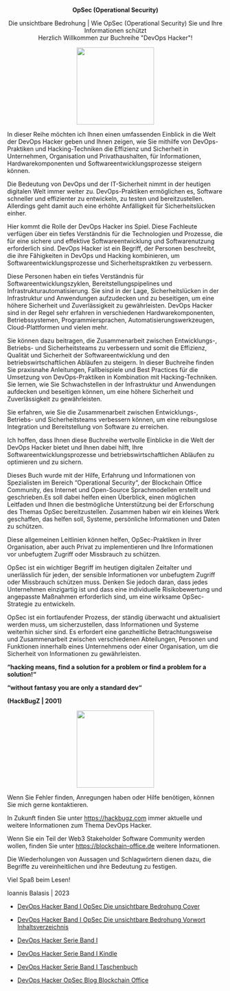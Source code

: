 <p align="center">
<b>OpSec (Operational Security)</b>
</p>
<p align="center">
Die unsichtbare Bedrohung | Wie OpSec (Operational Security) Sie und Ihre Informationen schützt 
<br>
Herzlich Willkommen zur Buchreihe "DevOps Hacker"!
</p>

<p align="center">
  <img src="https://blockchain-office.de/assets/img/github/OpSec_DevOps_Hacker.png" width="180px">
</p>

In dieser Reihe möchten ich Ihnen einen umfassenden Einblick in die Welt der DevOps Hacker
geben und Ihnen zeigen, wie Sie mithilfe von DevOps-Praktiken und Hacking-Techniken die
Effizienz und Sicherheit in Unternehmen, Organisation und Privathaushalten, für
Informationen, Hardwarekomponenten und Softwareentwicklungsprozesse steigern können.

Die Bedeutung von DevOps und der IT-Sicherheit nimmt in der heutigen digitalen Welt immer
weiter zu. DevOps-Praktiken ermöglichen es, Software schneller und effizienter zu entwickeln, zu
testen und bereitzustellen. Allerdings geht damit auch eine erhöhte Anfälligkeit für
Sicherheitslücken einher.

Hier kommt die Rolle der DevOps Hacker ins Spiel. Diese Fachleute verfügen über ein tiefes
Verständnis für die Technologien und Prozesse, die für eine sichere und effektive
Softwareentwicklung und Softwarenutzung erforderlich sind.
DevOps Hacker ist ein Begriff, der Personen beschreibt, die ihre Fähigkeiten in DevOps und
Hacking kombinieren, um Softwareentwicklungsprozesse und Sicherheitspraktiken zu verbessern.

Diese Personen haben ein tiefes Verständnis für Softwareentwicklungszyklen,
Bereitstellungspipelines und Infrastrukturautomatisierung.
Sie sind in der Lage, Sicherheitslücken in der Infrastruktur und Anwendungen aufzudecken und zu
beseitigen, um eine höhere Sicherheit und Zuverlässigkeit zu gewährleisten.
DevOps Hacker sind in der Regel sehr erfahren in verschiedenen Hardwarekomponenten,
Betriebssystemen, Programmiersprachen, Automatisierungswerkzeugen, Cloud-Plattformen
und vielen mehr.

Sie können dazu beitragen, die Zusammenarbeit zwischen Entwicklungs-, Betriebs- und
Sicherheitsteams zu verbessern und somit die Effizienz, Qualität und Sicherheit der
Softwareentwicklung und den betriebswirtschaftlichen Abläufen zu steigern.
In dieser Buchreihe finden Sie praxisnahe Anleitungen, Fallbeispiele und Best Practices für die
Umsetzung von DevOps-Praktiken in Kombination mit Hacking-Techniken. Sie lernen, wie Sie
Schwachstellen in der Infrastruktur und Anwendungen aufdecken und beseitigen können, um
eine höhere Sicherheit und Zuverlässigkeit zu gewährleisten.

Sie erfahren, wie Sie die Zusammenarbeit zwischen Entwicklungs-, Betriebs- und Sicherheitsteams
verbessern können, um eine reibungslose Integration und Bereitstellung von Software zu
erreichen.

Ich hoffen, dass Ihnen diese Buchreihe wertvolle Einblicke in die Welt der DevOps Hacker bietet
und Ihnen dabei hilft, Ihre Softwareentwicklungsprozesse und betriebswirtschaftlichen Abläufen zu
optimieren und zu sichern.

Dieses Buch wurde mit der Hilfe, Erfahrung und Informationen von Spezialisten im Bereich
“Operational Security“, der Blockchain Office Community, des Internet und Open-Source
Sprachmodellen erstellt und geschrieben.Es soll dabei helfen einen Überblick, einen möglichen Leitfaden und Ihnen die bestmögliche
Unterstützung bei der Erforschung des Themas OpSec bereitzustellen.
Zusammen haben wir ein kleines Werk geschaffen, das helfen soll, Systeme, persönliche
Informationen und Daten zu schützen.

Diese allgemeinen Leitlinien können helfen, OpSec-Praktiken in Ihrer Organisation, aber auch
Privat zu implementieren und Ihre Informationen vor unbefugtem Zugriff oder Missbrauch zu
schützen.

OpSec ist ein wichtiger Begriff im heutigen digitalen Zeitalter und unerlässlich für jeden, der
sensible Informationen vor unbefugtem Zugriff oder Missbrauch schützen muss.
Denken Sie jedoch daran, dass jedes Unternehmen einzigartig ist und dass eine individuelle
Risikobewertung und angepasste Maßnahmen erforderlich sind, um eine wirksame OpSec-
Strategie zu entwickeln.

OpSec ist ein fortlaufender Prozess, der ständig überwacht und aktualisiert werden muss, um
sicherzustellen, dass Informationen und Systeme weiterhin sicher sind.
Es erfordert eine ganzheitliche Betrachtungsweise und Zusammenarbeit zwischen verschiedenen
Abteilungen, Personen und Funktionen innerhalb eines Unternehmens oder einer Organisation, um
die Sicherheit von Informationen zu gewährleisten.

<b>
“hacking means, find a solution for a problem or find a problem for a solution!“

“without fantasy you are only a standard dev“

(HackBugZ | 2001)
</b>

<p align="center">
  <img src="https://blockchain-office.de/assets/img/github/z4o_TUX.png" width="180px">
</p>

Wenn Sie Fehler finden, Anregungen haben oder Hilfe benötigen, können Sie mich gerne
kontaktieren.

In Zukunft finden Sie unter https://hackbugz.com immer aktuelle und weitere Informationen zum
Thema DevOps Hacker.

Wenn Sie ein Teil der Web3 Stakeholder Software Community werden wollen, finden Sie unter
https://blockchain-office.de weitere Informationen.

Die Wiederholungen von Aussagen und Schlagwörtern dienen dazu, die Begriffe zu
vereinheitlichen und ihre Bedeutung zu festigen.

Viel Spaß beim Lesen!

Ioannis Balasis | 2023

- <a href="https://blockchain-office.de/Downloads/DevOpsHacker/DevOps-Hacker-Band-I-OpSec-Die-unsichtbare-Bedrohung-Cover.pdf" title="DevOps Hacker Band I OpSec Die unsichtbare Bedrohung Cover" target="_blank">DevOps Hacker Band I OpSec Die unsichtbare Bedrohung Cover</a>

- <a href="https://blockchain-office.de/Downloads/DevOpsHacker/DevOps-Hacker-Band-I-OpSec-Die-unsichtbare-Bedrohung-Vorwort-Inhaltsverzeichnis.pdf" title="DevOps Hacker Band I OpSec Die unsichtbare Bedrohung Vorwort Inhaltsverzeichnis" target="_blank">DevOps Hacker Band I OpSec Die unsichtbare Bedrohung Vorwort Inhaltsverzeichnis</a>

- <a href="https://www.amazon.de/dp/B0BYPYB785?binding=paperback&qid=1679141499&sr=8-3&ref=dbs_dp_rwt_sb_pc_tukn" title="DevOps Hacker Serie Band I" target="_blank">DevOps Hacker Serie Band I</a>

- <a href="https://www.amazon.de/Die-unsichtbare-Bedrohung-Operational-Informationen-ebook/dp/B0BYPGLRHK/ref=sr_1_3?__mk_de_DE=%C3%85M%C3%85%C5%BD%C3%95%C3%91&crid=1VFOGRDF978A8&keywords=devops+hacker&qid=1679141499&sprefix=devops+hacker%2Caps%2C91&sr=8-3" title="DevOps Hacker Serie Band I Kindle" target="_blank">DevOps Hacker Serie Band I Kindle</a>

- <a href="https://www.amazon.de/Die-unsichtbare-Bedrohung-Operations-Informationen/dp/B0BYR894FP/ref=tmm_pap_swatch_0?_encoding=UTF8&qid=1679141499&sr=8-3" title="DevOps Hacker Serie Band I Taschenbuch" target="_blank">DevOps Hacker Serie Band I Taschenbuch</a>

- <a href="https://blockchain-office.de/blog/blog_devops_hacker_opsec.php" title="DevOps Hacker OpSec Blog Blockchain Office" target="_blank">DevOps Hacker OpSec Blog Blockchain Office</a>

